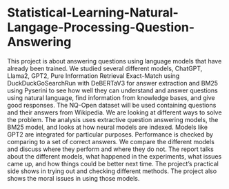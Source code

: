 # Statistical-Learning-Natural-Langage-Processing-Question-Answering

This project is about answering questions using language models that have already been
trained. We studied several different models, ChatGPT, Llama2, GPT2, Pure Information Retrieval
Exact-Match using DuckDuckGoSearchRun with DeBERTaV3 for answer extraction and
BM25 using Pyserini to see how well they can understand and answer questions using natural
language, find information from knowledge bases, and give good responses. The NQ-Open dataset
will be used containing questions and their answers from Wikipedia.
We are looking at different ways to solve the problem. The analysis uses extractive question
answering models, the BM25 model, and looks at how neural models are indexed. Models like
GPT2 are integrated for particular purposes.
Performance is checked by comparing to a set of correct answers. We compare the different
models and discuss where they perform and where they do not. The report talks about the different
models, what happened in the experiments, what issues came up, and how things could be better
next time.
The project’s practical side shows in trying out and checking different methods. The project
also shows the moral issues in using those models.
